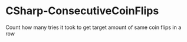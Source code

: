 # CSharp-ConsecutiveCoinFlips
 Count how many tries it took to get target amount of same coin flips in a row
